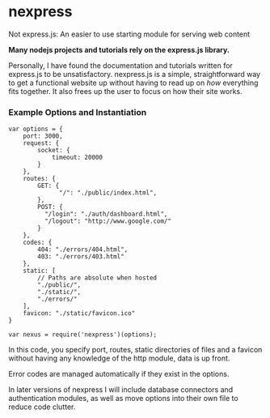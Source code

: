 # nexpress
Not express.js: An easier to use starting module for serving web content

**Many nodejs projects and tutorials rely on the express.js library.**

Personally, I have found the documentation and tutorials written for express.js to be unsatisfactory. nexpress.js is a simple, straightforward way to get a functional website up without having to read up on _how_ everything fits together. It also frees up the user to focus on how their site works.

### Example Options and Instantiation

    var options = {
        port: 3000,
        request: {
            socket: {
                timeout: 20000 
            }
        },
        routes: {
            GET: {
                  "/": "./public/index.html",
            },
            POST: { 
              "/login": "./auth/dashboard.html",
              "/logout": "http://www.google.com/"
            }
        },
        codes: {
            404: "./errors/404.html",
            403: "./errors/403.html"
        },
        static: [
            // Paths are absolute when hosted
            "./public/", 
            "./static/",
            "./errors/"
        ],
        favicon: "./static/favicon.ico"
    }

    var nexus = require('nexpress')(options);
    
In this code, you specify port, routes, static directories of files and a favicon without having any knowledge of the http module, data is up front.

Error codes are managed automatically if they exist in the options.

In later versions of nexpress I will include database connectors and authentication modules, as well as move options into their own file to reduce code clutter.